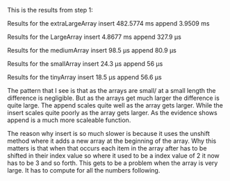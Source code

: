 This is the results from step 1:

Results for the extraLargeArray
insert 482.5774 ms
append 3.9509 ms

Results for the LargeArray
insert 4.8677 ms
append 327.9 μs

Results for the mediumArray
insert 98.5 μs
append 80.9 μs

Results for the smallArray
insert 24.3 μs
append 56 μs

Results for the tinyArray
insert 18.5 μs
append 56.6 μs


The pattern that I see is that as the arrays are small/ at a small length the difference is negligible. But as the arrays get much larger the difference is quite large. The append scales quite well as the array gets larger. While the insert scales quite poorly as the array gets larger. As the evidence shows append is a much more scaleable function.

The reason why insert is so much slower is because it uses the unshift method where it adds a new array at the beginning of the array. Why this matters is that when that occurs each item in the array after has to be shifted in their index value so where it used to be a index value of 2 it now has to be 3 and so forth. This gets to be a problem when the array is very large. It has to compute for all the numbers following.
